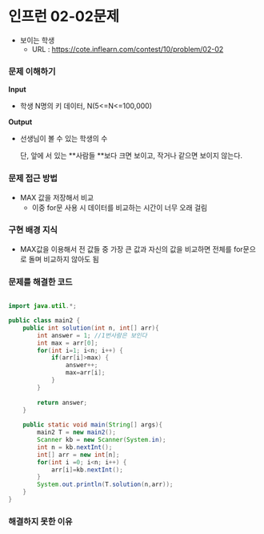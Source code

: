 # 인프런 02-02문제
- 보이는 학생
  - URL : https://cote.inflearn.com/contest/10/problem/02-02

### 문제 이해하기

**Input**

* 학생 N명의 키 데이터, N(5<=N<=100,000)

**Output**

 * 선생님이 볼 수 있는 학생의 수

   단, 앞에 서 있는 **사람들 **보다 크면 보이고, 작거나 같으면 보이지 않는다.

### 문제 접근 방법

 * MAX 값을 저장해서 비교
   	* 이중 for문 사용 시 데이터를 비교하는 시간이 너무 오래 걸림

### 구현 배경 지식

* MAX값을 이용해서 전 값들 중 가장 큰 값과 자신의 값을 비교하면 전체를 for문으로 돌며 비교하지 않아도 됨

### 문제를 해결한 코드
```java

import java.util.*;

public class main2 {
	public int solution(int n, int[] arr){
		int answer = 1; //1번사람은 보인다
		int max = arr[0];
		for(int i=1; i<n; i++) {
			if(arr[i]>max) {
				answer++;
				max=arr[i];
			}
		}
		
		return answer;
	}
	
    public static void main(String[] args){
    	main2 T = new main2();
    	Scanner kb = new Scanner(System.in);
    	int n = kb.nextInt();
    	int[] arr = new int[n];
    	for(int i =0; i<n; i++) {
    		arr[i]=kb.nextInt();
    	}
    	System.out.println(T.solution(n,arr));
    }
}
```

### 해결하지 못한 이유
